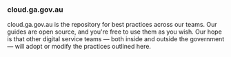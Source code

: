 ### cloud.ga.gov.au
cloud.ga.gov.au is the repository for best practices across our teams. Our guides are open source, and you're free to use them as you wish. Our hope is that other digital service teams — both inside and outside the government — will adopt or modify the practices outlined here.
